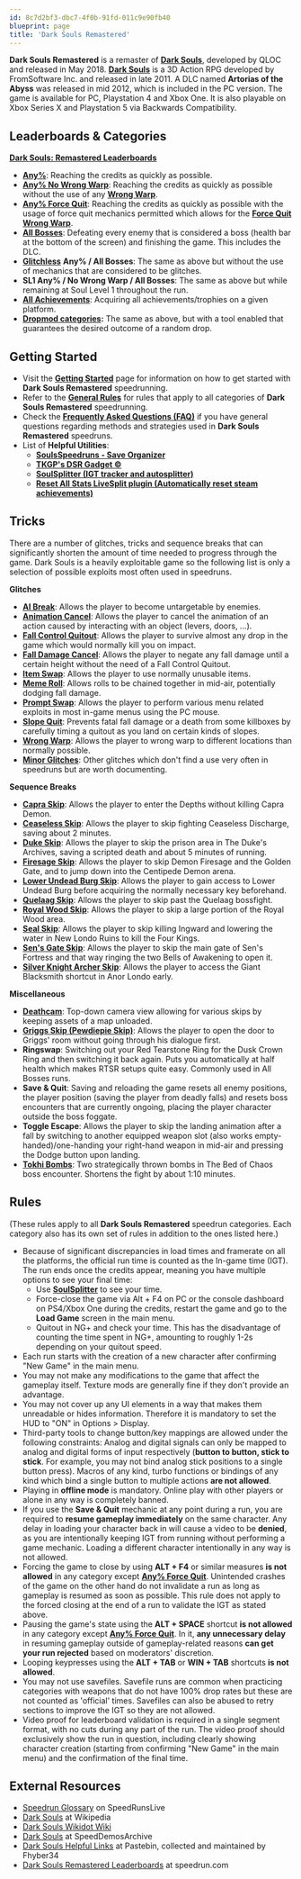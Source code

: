 ```yaml
---
id: 8c7d2bf3-dbc7-4f0b-91fd-011c9e90fb40
blueprint: page
title: 'Dark Souls Remastered'
---
```

**Dark Souls Remastered** is a remaster of [**Dark Souls**](/darksouls), developed by QLOC and released in May 2018. [**Dark Souls**](/darksouls) is a 3D Action RPG developed by FromSoftware Inc. and released in late 2011. A DLC named **Artorias of the Abyss** was released in mid 2012, which is included in the PC version. The game is available for PC, Playstation 4 and Xbox One. It is also playable on Xbox Series X and Playstation 5 via Backwards Compatibility.

## Leaderboards & Categories

[**Dark Souls: Remastered Leaderboards**](https://www.speedrun.com/darksoulsremastered)

- [**Any%**](/ds1remaster/any): Reaching the credits as quickly as possible.
- [**Any% No Wrong Warp**](/ds1remaster/any-no-wrong-warp): Reaching the credits as quickly as possible without the use of any [**Wrong Warp**](/darksouls/wrong-warp).
- [**Any% Force Quit**](/ds1remaster/any-force-quit): Reaching the credits as quickly as possible with the usage of force quit mechanics permitted which allows for the [**Force Quit Wrong Warp**](/darksouls/wrong-warp).
- [**All Bosses**](/ds1remaster/all-bosses): Defeating every enemy that is considered a boss (health bar at the bottom of the screen) and finishing the game. This includes the DLC.
- [**Glitchless**](/ds1remaster/glitchless)                **Any% / All Bosses**: The same as above but without the use of mechanics that are considered to be glitches.
- **SL1 Any% / No Wrong Warp / All Bosses**: The same as above but while remaining at Soul Level 1 throughout the run.
- [**All Achievements**](/ds1remaster/all-achievements): Acquiring all achievements/trophies on a given platform.
- [**Dropmod categories**](https://soulsspeedruns.com/ds1remaster/dropmod-categories/)**:** The same as above, but with a tool enabled that guarantees the desired outcome of a random drop.

## Getting Started

- Visit the [**Getting Started**](/ds1remaster/getting-started) page for information on how to get started with **Dark Souls Remastered** speedrunning.
- Refer to the [**General Rules**](/ds1remaster#rules) for rules that apply to all categories of **Dark Souls Remastered** speedrunning.
- Check the [**Frequently Asked Questions (FAQ)**](/darksouls/frequently-asked-questions) if you have general questions regarding methods and strategies used in **Dark Souls Remastered** speedruns.
- List of **Helpful Utilities**:
  - [**SoulsSpeedruns - Save Organizer**](//github.com/Kahmul/SoulsSpeedruns-Save-Organizer/releases)
  - [**TKGP's DSR Gadget ©**](//github.com/JKAnderson/DSR-Gadget/releases)
  - [**SoulSplitter (IGT tracker and autosplitter)**](https://github.com/FrankvdStam/SoulSplitter)
  - [**Reset All Stats LiveSplit plugin (Automatically reset steam achievements)**](//github.com/CapitaineToinon/LiveSplit.ResetAllStats)

## Tricks

There are a number of glitches, tricks and sequence breaks that can significantly shorten the amount of time needed to progress through the game. Dark Souls is a heavily exploitable game so the following list is only a selection of possible exploits most often used in speedruns.

**Glitches**

- [**AI Break**](/ds1remaster/ai-break): Allows the player to become untargetable by enemies.
- [**Animation Cancel**](/darksouls/animation-cancel): Allows the player to cancel the animation of an action caused by interacting with an object (levers, doors, ...).
- [**Fall Control Quitout**](/darksouls/fall-control-quitout): Allows the player to survive almost any drop in the game which would normally kill you on impact.
- [**Fall Damage Cancel**](/darksouls/fall-damage-cancel): Allows the player to negate any fall damage until a certain height without the need of a Fall Control Quitout.
- [**Item Swap**](/darksouls/item-swap): Allows the player to use normally unusable items.
- [**Meme Roll**](/darksouls/meme-roll): Allows rolls to be chained together in mid-air, potentially dodging fall damage.
- [**Prompt Swap**](/darksouls/prompt-swap): Allows the player to perform various menu related exploits in most in-game menus using the PC mouse.
- [**Slope Quit**](/darksouls/slope-quit): Prevents fatal fall damage or a death from some killboxes by carefully timing a quitout as you land on certain kinds of slopes.
- [**Wrong Warp**](/darksouls/wrong-warp): Allows the player to wrong warp to different locations than normally possible.
- [**Minor Glitches**](/darksouls/minor-glitches): Other glitches which don't find a use very often in speedruns but are worth documenting.

**Sequence Breaks**

- [**Capra Skip**](/darksouls/capra-skip): Allows the player to enter the Depths without killing Capra Demon.
- [**Ceaseless Skip**](/darksouls/ceaseless-skip): Allows the player to skip fighting Ceaseless Discharge, saving about 2 minutes.
- [**Duke Skip**](/darksouls/duke-skip): Allows the player to skip the prison area in The Duke's Archives, saving a scripted death and about 5 minutes of running.
- [**Firesage Skip**](/darksouls/firesage-skip): Allows the player to skip Demon Firesage and the Golden Gate, and to jump down into the Centipede Demon arena.
- [**Lower Undead Burg Skip**](/darksouls/lower-undead-burg-skip): Allows the player to gain access to Lower Undead Burg before acquiring the normally necessary key beforehand.
- [**Quelaag Skip**](/darksouls/quelaag-skip): Allows the player to skip past the Quelaag bossfight.
- [**Royal Wood Skip**](/darksouls/royal-wood-skip): Allows the player to skip a large portion of the Royal Wood area.
- [**Seal Skip**](/darksouls/seal-skip): Allows the player to skip killing Ingward and lowering the water in New Londo Ruins to kill the Four Kings.
- [**Sen's Gate Skip**](/darksouls/sens-gate-skip): Allows the player to skip the main gate of Sen's Fortress and that way ringing the two Bells of Awakening to open it.
- [**Silver Knight Archer Skip**](/darksouls/silver-knight-archer-skip): Allows the player to access the Giant Blacksmith shortcut in Anor Londo early.

**Miscellaneous**

- [**Deathcam**](/darksouls/deathcam): Top-down camera view allowing for various skips by keeping assets of a map unloaded.
- [**Griggs Skip (Pewdiepie Skip)**](/darksouls/pewdiepie-skip): Allows the player to open the door to Griggs' room without going through his dialogue first.
- **Ringswap**: Switching out your Red Tearstone Ring for the Dusk Crown Ring and then switching it back again. Puts you automatically at half health which makes RTSR setups quite easy. Commonly used in All Bosses runs.
- **Save & Quit**: Saving and reloading the game resets all enemy positions, the player position (saving the player from deadly falls) and resets boss encounters that are currently ongoing, placing the player character outside the boss foggate.
- **Toggle Escape**: Allows the player to skip the landing animation after a fall by switching to another equipped weapon slot (also works empty-handed)/one-handing your right-hand weapon in mid-air and pressing the Dodge button upon landing.
- [**Tokhi Bombs**](/darksouls/tokhi-bombs): Two strategically thrown bombs in The Bed of Chaos boss encounter. Shortens the fight by about 1:10 minutes.

## Rules

(These rules apply to all **Dark Souls Remastered** speedrun categories. Each category also has its own set of rules in addition to the ones listed here.)

- Because of significant discrepancies in load times and framerate on all the platforms, the official run time is counted as the In-game time (IGT). The run ends once the credits appear, meaning you have multiple options to see your final time:
  - Use [**SoulSplitter**](https://github.com/FrankvdStam/SoulSplitter) to see your time.
  - Force-close the game via Alt + F4 on PC or the console dashboard on PS4/Xbox One during the credits, restart the game and go to the **Load Game** screen in the main menu.
  - Quitout in NG+ and check your time. This has the disadvantage of counting the time spent in NG+, amounting to roughly 1-2s depending on your quitout speed.
- Each run starts with the creation of a new character after confirming "New Game" in the main menu.
- You may not make any modifications to the game that affect the gameplay itself. Texture mods are generally fine if they don't provide an advantage.
- You may not cover up any UI elements in a way that makes them unreadable or hides information. Therefore it is mandatory to set the HUD to "ON" in Options > Display.
- Third-party tools to change button/key mappings are allowed under the following constraints: Analog and digital signals can only be mapped to analog and digital forms of input respectively (**button to button, stick to stick**. For example, you may not bind analog stick positions to a single button press). Macros of any kind, turbo functions or bindings of any kind which bind a single button to multiple actions **are not allowed**.
- Playing in **offline mode** is mandatory. Online play with other players or alone in any way is completely banned.
- If you use the **Save & Quit** mechanic at any point during a run, you are required to **resume gameplay immediately** on the same character. Any delay in loading your character back in will cause a video to be **denied**, as you are intentionally keeping IGT from running without performing a game mechanic. Loading a different character intentionally in any way is not allowed.
- Forcing the game to close by using **ALT + F4** or similar measures **is not allowed** in any category except [**Any% Force Quit**](/ds1remaster/any-force-quit). Unintended crashes of the game on the other hand do not invalidate a run as long as gameplay is resumed as soon as possible. This rule does not apply to the forced closing at the end of a run to validate the IGT as stated above.
- Pausing the game's state using the **ALT + SPACE** shortcut **is not allowed** in any category except [**Any% Force Quit**](/ds1remaster/any-force-quit). In it, **any unnecessary delay** in resuming gameplay outside of gameplay-related reasons **can get your run rejected** based on moderators' discretion.
- Looping keypresses using the **ALT + TAB** or **WIN + TAB** shortcuts **is not allowed**.
- You may not use savefiles. Savefile runs are common when practicing categories with weapons that do not have 100% drop rates but these are not counted as 'official' times. Savefiles can also be abused to retry sections to improve the IGT so they are not allowed.
- Video proof for leaderboard validation is required in a single segment format, with no cuts during any part of the run. The video proof should exclusively show the run in question, including clearly showing character creation (starting from confirming "New Game" in the main menu) and the confirmation of the final time.

## External Resources

- [Speedrun Glossary](//www.speedrunslive.com/faq/glossary/) on SpeedRunsLive
- [Dark Souls](//en.wikipedia.org/wiki/Dark_Souls) at Wikipedia
- [Dark Souls Wikidot Wiki](//darksouls.wikidot.com)
- [Dark Souls](//speeddemosarchive.com/DarkSouls.html) at SpeedDemosArchive
- [Dark Souls Helpful Links](//pastebin.com/WkfywHbd) at Pastebin, collected and maintained by Fhyber34
- [Dark Souls Remastered Leaderboards](//www.speedrun.com/darksoulsremastered) at speedrun.com
